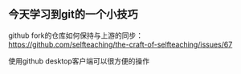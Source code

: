 ## 今天学习到git的一个小技巧
github fork的仓库如何保持与上游的同步：
https://github.com/selfteaching/the-craft-of-selfteaching/issues/67

使用github desktop客户端可以很方便的操作
